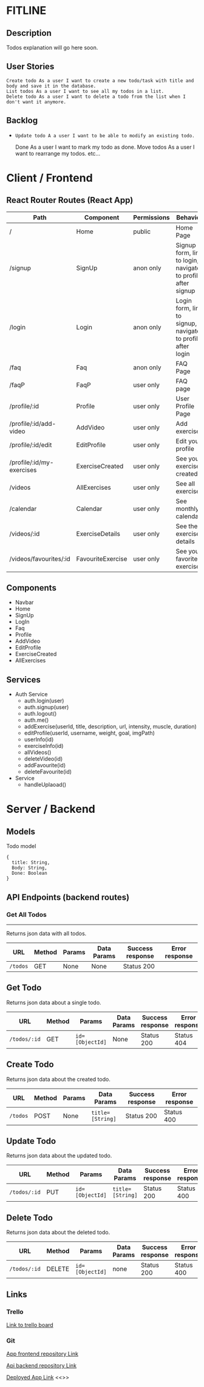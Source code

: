 #  FITLINE


## Description

Todos explanation will go here soon.

## User Stories

    Create todo As a user I want to create a new todo/task with title and body and save it in the database.
    List todos As a user I want to see all my todos in a list.
    Delete todo As a user I want to delete a todo from the list when I don't want it anymore.


## Backlog

-     Update todo A a user I want to be able to modify an existing todo.
    Done As a user I want to mark my todo as done.
    Move todos As a user I want to rearrange my todos.
    etc...

# Client / Frontend

## React Router Routes (React App)

| Path                      | Component         | Permissions              | Behavior                                                     |
| ------------------------- | ----------------- | ------------------------ | ------------------------------------------------------------ |
| /                         | Home              | public <Route>           | Home Page                                                    |
| /signup                   | SignUp            | anon only <AnonRoute>    | Signup form, link to login, navigate to profile after signup |
| /login                    | Login             | anon only <AnonRoute>    | Login form, link to signup, navigate to profile after login  |
| /faq                      | Faq               | anon only <AnonRoute>    | FAQ Page                                                     |
| /faqP                     | FaqP              | user only <PrivateRoute> | FAQ page                                                     |
| /profile/:id              | Profile           | user only <PrivateRoute> | User Profile Page                                            |
| /profile/:id/add-video    | AddVideo          | user only <PrivateRoute> | Add exercise                                                 |
| /profile/:id/edit         | EditProfile       | user only <PrivateRoute> | Edit your profile                                            |
| /profile/:id/my-exercises | ExerciseCreated   | user only <PrivateRoute> | See your exercise created                                    |
| /videos                   | AllExercises      | user only <PrivateRoute> | See all exercises                                            |
| /calendar                 | Calendar          | user only <PrivateRoute> | See monthly calendar                                         |
| /videos/:id               | ExerciseDetails   | user only <PrivateRoute> | See the exercise details                                     |
| /videos/favourites/:id    | FavouriteExercise | user only <PrivateRoute> | See your favorites exercises                                 |



## Components

- Navbar
- Home
- SignUp
- LogIn
- Faq
- Profile
- AddVideo
- EditProfile
- ExerciseCreated
- AllExercises

## Services

- Auth Service
  - auth.login(user)
  - auth.signup(user)
  - auth.logout()
  - auth.me()
  - addExercise(userId, title, description, url, intensity, muscle, duration)
  - editProfile(userId, username, weight, goal, imgPath)
  - userInfo(id)
  - exerciseInfo(id)
  - allVideos()
  - deleteVideo(id)
  - addFavourite(id)
  - deleteFavourite(id)
- Service
  - handleUplaoad()

# Server / Backend

## Models

Todo model

```
{
  title: String,
  Body: String,
  Done: Boolean
}
```


## API Endpoints (backend routes)

### Get All Todos
----
  Returns json data with all todos.
  
  | URL | Method | Params | Data Params | Success response | Error response|
  |--|--|--|--|--|--|
  |`/todos`|GET|None|None|Status 200||


**Get Todo**
----
  Returns json data about a single todo.
  
  | URL | Method | Params | Data Params | Success response | Error response|
  |--|--|--|--|--|--|
  |`/todos/:id`|GET|`id=[ObjectId]`|None|Status 200|Status 404|

**Create Todo**
----
  Returns json data about the created todo.
  
  | URL | Method | Params | Data Params | Success response | Error response|
  |--|--|--|--|--|--|
  |`/todos`|POST|None|`title=[String]`|Status 200|Status 400 |

**Update Todo**
----
  Returns json data about the updated todo.
  
  | URL | Method | Params | Data Params | Success response | Error response|
  |--|--|--|--|--|--|
  |`/todos/:id`|PUT|`id=[ObjectId]`|`title=[String]`|Status 200|Status 400 |


**Delete Todo**
----
  Returns json data about the deleted todo.
  
  | URL | Method | Params | Data Params | Success response | Error response|
  |--|--|--|--|--|--|
  |`/todos/:id`|DELETE|`id=[ObjectId]`|none|Status 200|Status 400 |


## Links

### Trello

[Link to trello board](https://trello.com/b/lfnIzVHR/challenge-to-do-app) 

### Git

[App frontend repository Link](hhttps://github.com/MartaCamacho/challenge-todo-app)

[Api backend repository Link](https://github.com/MartaCamacho/challenge-todo-api)

[Deployed App Link](https:///) <<<veremos>>>